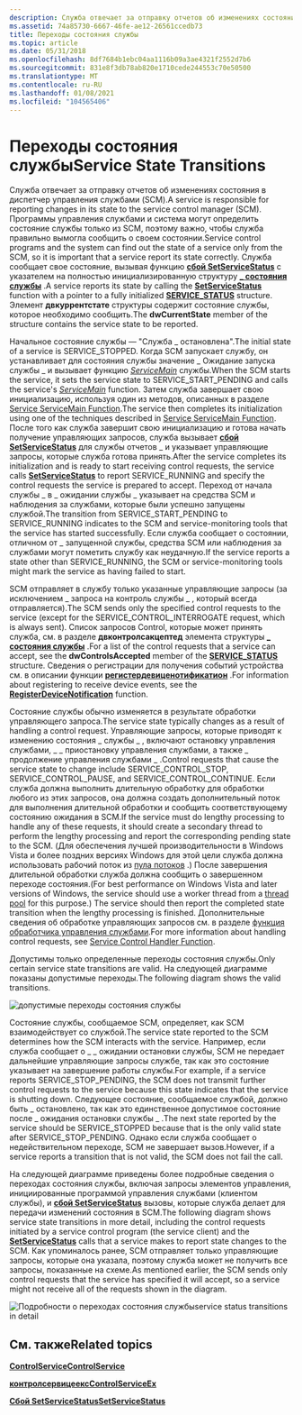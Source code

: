 ```yaml
---
description: Служба отвечает за отправку отчетов об изменениях состояния в диспетчер управления службами (SCM).
ms.assetid: 74a85730-6667-46fe-ae12-26561ccedb73
title: Переходы состояния службы
ms.topic: article
ms.date: 05/31/2018
ms.openlocfilehash: 8df7684b1ebc04aa1116b09a3ae4321f2552d7b6
ms.sourcegitcommit: 831e8f3db78ab820e1710cede244553c70e50500
ms.translationtype: MT
ms.contentlocale: ru-RU
ms.lasthandoff: 01/08/2021
ms.locfileid: "104565406"
---
```

# <a name="service-state-transitions"></a><span data-ttu-id="76d70-103">Переходы состояния службы</span><span class="sxs-lookup"><span data-stu-id="76d70-103">Service State Transitions</span></span>

<span data-ttu-id="76d70-104">Служба отвечает за отправку отчетов об изменениях состояния в диспетчер управления службами (SCM).</span><span class="sxs-lookup"><span data-stu-id="76d70-104">A service is responsible for reporting changes in its state to the service control manager (SCM).</span></span> <span data-ttu-id="76d70-105">Программы управления службами и система могут определить состояние службы только из SCM, поэтому важно, чтобы служба правильно вымогла сообщить о своем состоянии.</span><span class="sxs-lookup"><span data-stu-id="76d70-105">Service control programs and the system can find out the state of a service only from the SCM, so it is important that a service report its state correctly.</span></span> <span data-ttu-id="76d70-106">Служба сообщает свое состояние, вызывая функцию [**сбой SetServiceStatus**](/windows/desktop/api/Winsvc/nf-winsvc-setservicestatus) с указателем на полностью инициализированную структуру [**\_ состояния службы**](/windows/desktop/api/Winsvc/ns-winsvc-service_status) .</span><span class="sxs-lookup"><span data-stu-id="76d70-106">A service reports its state by calling the [**SetServiceStatus**](/windows/desktop/api/Winsvc/nf-winsvc-setservicestatus) function with a pointer to a fully initialized [**SERVICE\_STATUS**](/windows/desktop/api/Winsvc/ns-winsvc-service_status) structure.</span></span> <span data-ttu-id="76d70-107">Элемент **двкуррентстате** структуры содержит состояние службы, которое необходимо сообщить.</span><span class="sxs-lookup"><span data-stu-id="76d70-107">The **dwCurrentState** member of the structure contains the service state to be reported.</span></span>

<span data-ttu-id="76d70-108">Начальное состояние службы — "Служба \_ остановлена".</span><span class="sxs-lookup"><span data-stu-id="76d70-108">The initial state of a service is SERVICE\_STOPPED.</span></span> <span data-ttu-id="76d70-109">Когда SCM запускает службу, он устанавливает для состояния службы значение \_ Ожидание запуска службы \_ и вызывает функцию [*ServiceMain*](/windows/win32/api/winsvc/nc-winsvc-lpservice_main_functiona) службы.</span><span class="sxs-lookup"><span data-stu-id="76d70-109">When the SCM starts the service, it sets the service state to SERVICE\_START\_PENDING and calls the service's [*ServiceMain*](/windows/win32/api/winsvc/nc-winsvc-lpservice_main_functiona) function.</span></span> <span data-ttu-id="76d70-110">Затем служба завершает свою инициализацию, используя один из методов, описанных в разделе [Service ServiceMain Function](service-servicemain-function.md).</span><span class="sxs-lookup"><span data-stu-id="76d70-110">The service then completes its initialization using one of the techniques described in [Service ServiceMain Function](service-servicemain-function.md).</span></span> <span data-ttu-id="76d70-111">После того как служба завершит свою инициализацию и готова начать получение управляющих запросов, служба вызывает [**сбой SetServiceStatus**](/windows/desktop/api/Winsvc/nf-winsvc-setservicestatus) для службы отчетов \_ и указывает управляющие запросы, которые служба готова принять.</span><span class="sxs-lookup"><span data-stu-id="76d70-111">After the service completes its initialization and is ready to start receiving control requests, the service calls [**SetServiceStatus**](/windows/desktop/api/Winsvc/nf-winsvc-setservicestatus) to report SERVICE\_RUNNING and specify the control requests the service is prepared to accept.</span></span> <span data-ttu-id="76d70-112">Переход от начала службы \_ в \_ ожидании службы \_ указывает на средства SCM и наблюдения за службами, которые были успешно запущены службой.</span><span class="sxs-lookup"><span data-stu-id="76d70-112">The transition from SERVICE\_START\_PENDING to SERVICE\_RUNNING indicates to the SCM and service-monitoring tools that the service has started successfully.</span></span> <span data-ttu-id="76d70-113">Если служба сообщает о состоянии, отличном от \_ запущенной службы, средства SCM или наблюдения за службами могут пометить службу как неудачную.</span><span class="sxs-lookup"><span data-stu-id="76d70-113">If the service reports a state other than SERVICE\_RUNNING, the SCM or service-monitoring tools might mark the service as having failed to start.</span></span>

<span data-ttu-id="76d70-114">SCM отправляет в службу только указанные управляющие запросы (за исключением \_ запроса на контроль службы \_ , который всегда отправляется).</span><span class="sxs-lookup"><span data-stu-id="76d70-114">The SCM sends only the specified control requests to the service (except for the SERVICE\_CONTROL\_INTERROGATE request, which is always sent).</span></span> <span data-ttu-id="76d70-115">Список запросов Control, которые может принять служба, см. в разделе **двконтролсакцептед** элемента структуры [**\_ состояния службы**](/windows/desktop/api/Winsvc/ns-winsvc-service_status) .</span><span class="sxs-lookup"><span data-stu-id="76d70-115">For a list of the control requests that a service can accept, see the **dwControlsAccepted** member of the [**SERVICE\_STATUS**](/windows/desktop/api/Winsvc/ns-winsvc-service_status) structure.</span></span> <span data-ttu-id="76d70-116">Сведения о регистрации для получения событий устройства см. в описании функции [**регистердевиценотификатион**](/windows/desktop/api/winuser/nf-winuser-registerdevicenotificationa) .</span><span class="sxs-lookup"><span data-stu-id="76d70-116">For information about registering to receive device events, see the [**RegisterDeviceNotification**](/windows/desktop/api/winuser/nf-winuser-registerdevicenotificationa) function.</span></span>

<span data-ttu-id="76d70-117">Состояние службы обычно изменяется в результате обработки управляющего запроса.</span><span class="sxs-lookup"><span data-stu-id="76d70-117">The service state typically changes as a result of handling a control request.</span></span> <span data-ttu-id="76d70-118">Управляющие запросы, которые приводят к изменению состояния \_ службы \_ , включают остановку управления службами, \_ \_ приостановку управления службами, а также \_ продолжение управления службами \_ .</span><span class="sxs-lookup"><span data-stu-id="76d70-118">Control requests that cause the service state to change include SERVICE\_CONTROL\_STOP, SERVICE\_CONTROL\_PAUSE, and SERVICE\_CONTROL\_CONTINUE.</span></span> <span data-ttu-id="76d70-119">Если служба должна выполнить длительную обработку для обработки любого из этих запросов, она должна создать дополнительный поток для выполнения длительной обработки и сообщить соответствующему состоянию ожидания в SCM.</span><span class="sxs-lookup"><span data-stu-id="76d70-119">If the service must do lengthy processing to handle any of these requests, it should create a secondary thread to perform the lengthy processing and report the corresponding pending state to the SCM.</span></span> <span data-ttu-id="76d70-120">(Для обеспечения лучшей производительности в Windows Vista и более поздних версиях Windows для этой цели служба должна использовать рабочий поток из [пула потоков](/windows/desktop/ProcThread/thread-pools) .) После завершения длительной обработки служба должна сообщить о завершенном переходе состояния.</span><span class="sxs-lookup"><span data-stu-id="76d70-120">(For best performance on Windows Vista and later versions of Windows, the service should use a worker thread from a [thread pool](/windows/desktop/ProcThread/thread-pools) for this purpose.) The service should then report the completed state transition when the lengthy processing is finished.</span></span> <span data-ttu-id="76d70-121">Дополнительные сведения об обработке управляющих запросов см. в разделе [функция обработчика управления службами](service-control-handler-function.md).</span><span class="sxs-lookup"><span data-stu-id="76d70-121">For more information about handling control requests, see [Service Control Handler Function](service-control-handler-function.md).</span></span>

<span data-ttu-id="76d70-122">Допустимы только определенные переходы состояния службы.</span><span class="sxs-lookup"><span data-stu-id="76d70-122">Only certain service state transitions are valid.</span></span> <span data-ttu-id="76d70-123">На следующей диаграмме показаны допустимые переходы.</span><span class="sxs-lookup"><span data-stu-id="76d70-123">The following diagram shows the valid transitions.</span></span>

![допустимые переходы состояния службы](images/service-status-transitions.png)

<span data-ttu-id="76d70-125">Состояние службы, сообщаемое SCM, определяет, как SCM взаимодействует со службой.</span><span class="sxs-lookup"><span data-stu-id="76d70-125">The service state reported to the SCM determines how the SCM interacts with the service.</span></span> <span data-ttu-id="76d70-126">Например, если служба сообщает о \_ \_ ожидании остановки службы, SCM не передает дальнейшие управляющие запросы службе, так как это состояние указывает на завершение работы службы.</span><span class="sxs-lookup"><span data-stu-id="76d70-126">For example, if a service reports SERVICE\_STOP\_PENDING, the SCM does not transmit further control requests to the service because this state indicates that the service is shutting down.</span></span> <span data-ttu-id="76d70-127">Следующее состояние, сообщаемое службой, должно быть \_ остановлено, так как это единственное допустимое состояние после \_ ожидания остановки службы \_ .</span><span class="sxs-lookup"><span data-stu-id="76d70-127">The next state reported by the service should be SERVICE\_STOPPED because that is the only valid state after SERVICE\_STOP\_PENDING.</span></span> <span data-ttu-id="76d70-128">Однако если служба сообщает о недействительном переходе, SCM не завершает вызов.</span><span class="sxs-lookup"><span data-stu-id="76d70-128">However, if a service reports a transition that is not valid, the SCM does not fail the call.</span></span>

<span data-ttu-id="76d70-129">На следующей диаграмме приведены более подробные сведения о переходах состояния службы, включая запросы элементов управления, инициированные программой управления службами (клиентом службы), и [**сбой SetServiceStatus**](/windows/desktop/api/Winsvc/nf-winsvc-setservicestatus) вызовы, которые служба делает для передачи изменений состояния в SCM.</span><span class="sxs-lookup"><span data-stu-id="76d70-129">The following diagram shows service state transitions in more detail, including the control requests initiated by a service control program (the service client) and the [**SetServiceStatus**](/windows/desktop/api/Winsvc/nf-winsvc-setservicestatus) calls that a service makes to report state changes to the SCM.</span></span> <span data-ttu-id="76d70-130">Как упоминалось ранее, SCM отправляет только управляющие запросы, которые она указала, поэтому служба может не получить все запросы, показанные на схеме.</span><span class="sxs-lookup"><span data-stu-id="76d70-130">As mentioned earlier, the SCM sends only control requests that the service has specified it will accept, so a service might not receive all of the requests shown in the diagram.</span></span>

![<span data-ttu-id="76d70-131">Подробности о переходах состояния службы</span><span class="sxs-lookup"><span data-stu-id="76d70-131">service status transitions in detail</span></span> ](images/service-status-flow-diagram.png)

## <a name="related-topics"></a><span data-ttu-id="76d70-132">См. также</span><span class="sxs-lookup"><span data-stu-id="76d70-132">Related topics</span></span>

<dl> <dt>

[<span data-ttu-id="76d70-133">**ControlService**</span><span class="sxs-lookup"><span data-stu-id="76d70-133">**ControlService**</span></span>](/windows/desktop/api/Winsvc/nf-winsvc-controlservice)
</dt> <dt>

[<span data-ttu-id="76d70-134">**контролсервицеекс**</span><span class="sxs-lookup"><span data-stu-id="76d70-134">**ControlServiceEx**</span></span>](/windows/desktop/api/Winsvc/nf-winsvc-controlserviceexa)
</dt> <dt>

[<span data-ttu-id="76d70-135">**Сбой SetServiceStatus**</span><span class="sxs-lookup"><span data-stu-id="76d70-135">**SetServiceStatus**</span></span>](/windows/desktop/api/Winsvc/nf-winsvc-setservicestatus)
</dt> </dl>

 

 
